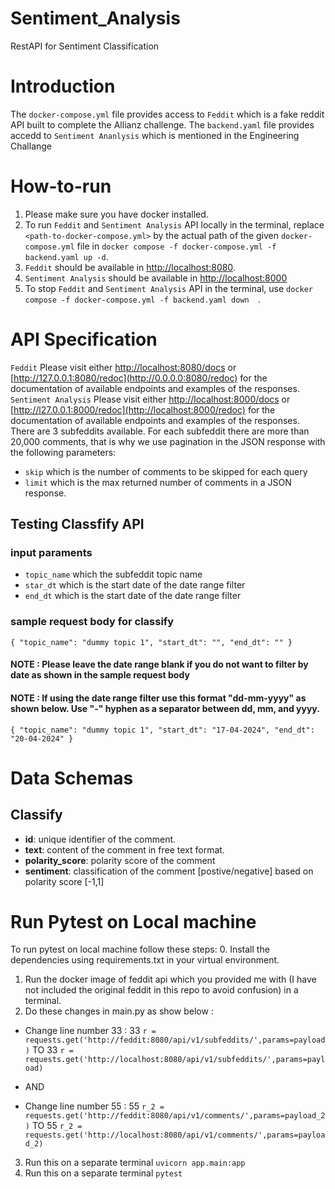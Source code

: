 # Sentiment_Analysis
RestAPI for Sentiment Classification

# Introduction
The `docker-compose.yml` file provides access to `Feddit` which is a fake reddit API built to complete the Allianz challenge. 
The `backend.yaml` file provides accedd to `Sentiment Ananlysis` which is mentioned in the Engineering Challange

# How-to-run
1. Please make sure you have docker installed.
2. To run `Feddit` and `Sentiment Analysis` API locally in the terminal, replace `<path-to-docker-compose.yml>` by the actual path of the given `docker-compose.yml` file in `docker compose -f docker-compose.yml -f backend.yaml up -d`.
3. `Feddit` should be available in [http://localhost:8080](http://localhost:8080).
4. `Sentiment Analysis` should be available in [http://localhost:8000](http://localhost:8000)
5. To stop `Feddit` and `Sentiment Analysis` API in the terminal,  use  `docker compose -f docker-compose.yml -f backend.yaml down  `.

# API Specification
`Feddit`
Please visit either [http://localhost:8080/docs](http://localhost:8080/docs) or [http://127.0.0.1:8080/redoc](http://0.0.0.0:8080/redoc) for the documentation of available endpoints and examples of the responses.
`Sentiment Analysis`
Please visit either [http://localhost:8000/docs](http://localhost:8000/docs) or [http://l27.0.0.1:8000/redoc](http://localhost:8000/redoc) for the documentation of available endpoints and examples of the responses.
There are 3 subfeddits available. For each subfeddit there are more than 20,000 comments, that is why we use pagination in the JSON response with the following parameters:
+ `skip` which is the number of comments to be skipped for each query
+ `limit` which is the max returned number of comments in a JSON response.

## Testing Classfify API
### input paraments
+ `topic_name` which the subfeddit topic name
+ `star_dt` which is the start date of the date range filter
+ `end_dt` which is the start date of the date range filter

### sample request body for classify
`{
  "topic_name": "dummy topic 1",
  "start_dt": "",
  "end_dt": ""
}`
#### NOTE : Please leave the date range blank if you do not want to filter by date as shown in the sample request body 
#### NOTE : If using the date range filter use this format "dd-mm-yyyy" as shown below. Use "-" hyphen as a separator between dd, mm, and yyyy.
`{
  "topic_name": "dummy topic 1",
  "start_dt": "17-04-2024",
  "end_dt": "20-04-2024"
}`

# Data Schemas
## Classify

+ **id**: unique identifier of the comment.
+ **text**: content of the comment in free text format.
+ **polarity_score**: polarity score of the comment
+ **sentiment**: classification of the comment [postive/negative] based on polarity score [-1,1]

# Run Pytest on Local machine
To run pytest on local machine follow these steps:
0. Install the dependencies using requirements.txt in your virtual environment.
1. Run the docker image of feddit api which you provided me with (I have not included the original feddit in this repo to avoid confusion) in a terminal.
2. Do these changes in main.py as show below :
+ Change line number 33 :
  33 `r = requests.get('http://feddit:8080/api/v1/subfeddits/',params=payload)`
  TO
  33 `r = requests.get('http://localhost:8080/api/v1/subfeddits/',params=payload)`

+ AND

+ Change line number 55 :
  55 `r_2 = requests.get('http://feddit:8080/api/v1/comments/',params=payload_2)`
  TO 
  55 `r_2 = requests.get('http://localhost:8080/api/v1/comments/',params=payload_2)`
3. Run this on a separate terminal `uvicorn app.main:app`
4. Run this on a separate terminal `pytest`


